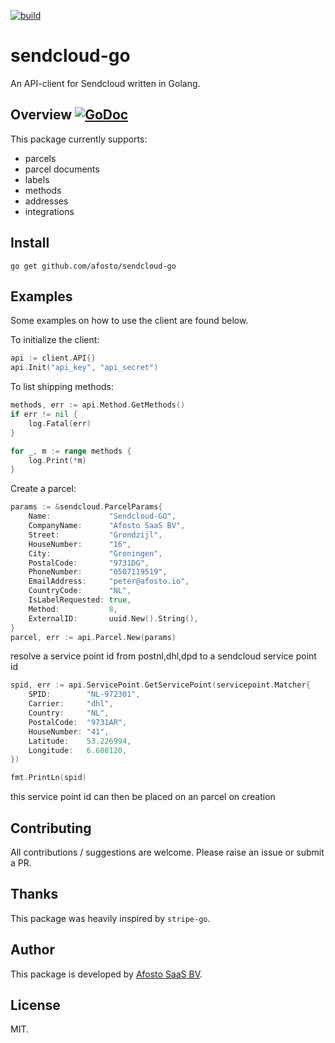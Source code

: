 [![build](https://github.com/afosto/sendcloud-go/actions/workflows/build-and-test.yml/badge.svg)](https://github.com/afosto/sendcloud-go/actions/workflows/build-and-test.yml)
# sendcloud-go

An API-client for Sendcloud written in Golang.

## Overview [![GoDoc](https://godoc.org/github.com/afosto/sendcloud-go?status.svg)](https://godoc.org/github.com/afosto/sendcloud-go)

This package currently supports:
- parcels
- parcel documents
- labels
- methods
- addresses
- integrations

## Install

```
go get github.com/afosto/sendcloud-go
```

## Examples

Some examples on how to use the client are found below.

To initialize the client:
```go
api := client.API{}
api.Init("api_key", "api_secret")
```

To list shipping methods:
```go
methods, err := api.Method.GetMethods()
if err != nil {
    log.Fatal(err)
}

for _, m := range methods {
    log.Print(*m)
}
```
Create a parcel:
```go
params := &sendcloud.ParcelParams{
	Name:             "Sendcloud-GO",
	CompanyName:      "Afosto SaaS BV",
	Street:           "Grondzijl",
	HouseNumber:      "16",
	City:             "Groningen",
	PostalCode:       "9731DG",
	PhoneNumber:      "0507119519",
	EmailAddress:     "peter@afosto.io",
	CountryCode:      "NL",
	IsLabelRequested: true,
	Method:           8,
	ExternalID:       uuid.New().String(),
}
parcel, err := api.Parcel.New(params)
```

resolve a service point id from postnl,dhl,dpd to a sendcloud service point id 
```go
spid, err := api.ServicePoint.GetServicePoint(servicepoint.Matcher{
    SPID:        "NL-972301",
    Carrier:     "dhl",
    Country:     "NL",
    PostalCode:  "9731AR",
    HouseNumber: "41",
    Latitude:    53.226994,
    Longitude:   6.608120,
})

fmt.PrintLn(spid) 
```
this service point id can then be placed on an parcel on creation


## Contributing

All contributions / suggestions are welcome. Please raise an issue or submit a PR.


## Thanks

This package was heavily inspired by `stripe-go`.

## Author

This package is developed by [Afosto SaaS BV](https://afosto.com).

## License

MIT.
